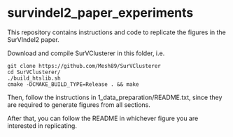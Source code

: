 # survindel2_paper_experiments

This repository contains instructions and code to replicate the figures in the SurVIndel2 paper.

Download and compile SurVClusterer in this folder, i.e.
```
git clone https://github.com/Mesh89/SurVClusterer
cd SurVClusterer/
./build_htslib.sh
cmake -DCMAKE_BUILD_TYPE=Release . && make
```

Then, follow the instructions in 1_data_preparation/README.txt, since they are required to generate figures from all sections.

After that, you can follow the README in whichever figure you are interested in replicating.
